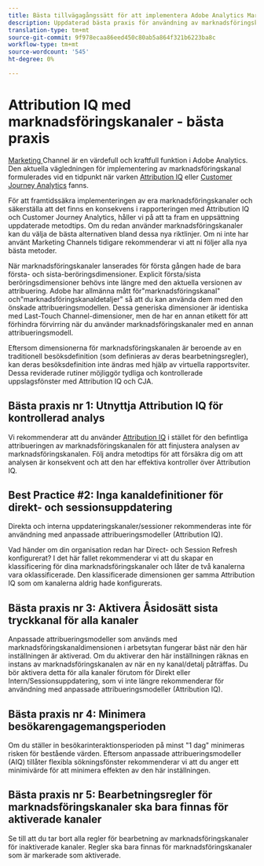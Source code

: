 ```yaml
---
title: Bästa tillvägagångssätt för att implementera Adobe Analytics Marketing Channels
description: Uppdaterad bästa praxis för användning av marknadsföringskanaler med Attribution IQ och Customer Journey Analytics
translation-type: tm+mt
source-git-commit: 9f978ecaa86eed450c80ab5a864f321b6223ba8c
workflow-type: tm+mt
source-wordcount: '545'
ht-degree: 0%

---
```



# Attribution IQ med marknadsföringskanaler - bästa praxis

[Marketing ](/help/components/c-marketing-channels/c-getting-started-mchannel.md) Channel är en värdefull och kraftfull funktion i Adobe Analytics. Den aktuella vägledningen för implementering av marknadsföringskanal formulerades vid en tidpunkt när varken [Attribution IQ](https://experienceleague.corp.adobe.com/docs/analytics/analyze/analysis-workspace/attribution/overview.html?lang=en#analysis-workspace) eller [Customer Journey Analytics](https://experienceleague.adobe.com/docs/analytics-platform/using/cja-usecases/marketing-channels.html?lang=en#cja-usecases) fanns.

För att framtidssäkra implementeringen av era marknadsföringskanaler och säkerställa att det finns en konsekvens i rapporteringen med Attribution IQ och Customer Journey Analytics, håller vi på att ta fram en uppsättning uppdaterade metodtips. Om du redan använder marknadsföringskanaler kan du välja de bästa alternativen bland dessa nya riktlinjer. Om ni inte har använt Marketing Channels tidigare rekommenderar vi att ni följer alla nya bästa metoder.

När marknadsföringskanaler lanserades för första gången hade de bara första- och sista-beröringsdimensioner. Explicit första/sista beröringsdimensioner behövs inte längre med den aktuella versionen av attribuering. Adobe har allmänna mått för&quot;marknadsföringskanal&quot; och&quot;marknadsföringskanaldetaljer&quot; så att du kan använda dem med den önskade attribueringsmodellen. Dessa generiska dimensioner är identiska med Last-Touch Channel-dimensioner, men de har en annan etikett för att förhindra förvirring när du använder marknadsföringskanaler med en annan attribueringsmodell.

Eftersom dimensionerna för marknadsföringskanalen är beroende av en traditionell besöksdefinition (som definieras av deras bearbetningsregler), kan deras besöksdefinition inte ändras med hjälp av virtuella rapportsviter. Dessa reviderade rutiner möjliggör tydliga och kontrollerade uppslagsfönster med Attribution IQ och CJA.

## Bästa praxis nr 1: Utnyttja Attribution IQ för kontrollerad analys

Vi rekommenderar att du använder [Attribution IQ](https://experienceleague.corp.adobe.com/docs/analytics/analyze/analysis-workspace/attribution/overview.html?lang=en#analysis-workspace) i stället för den befintliga attribueringen av marknadsföringskanalen för att finjustera analysen av marknadsföringskanalen. Följ andra metodtips för att försäkra dig om att analysen är konsekvent och att den har effektiva kontroller över Attribution IQ.

## Best Practice #2: Inga kanaldefinitioner för direkt- och sessionsuppdatering

Direkta och interna uppdateringskanaler/sessioner rekommenderas inte för användning med anpassade attribueringsmodeller (Attribution IQ).

Vad händer om din organisation redan har Direct- och Session Refresh konfigurerat? I det här fallet rekommenderar vi att du skapar en klassificering för dina marknadsföringskanaler och låter de två kanalerna vara oklassificerade. Den klassificerade dimensionen ger samma Attribution IQ som om kanalerna aldrig hade konfigurerats.

## Bästa praxis nr 3: Aktivera Åsidosätt sista tryckkanal för alla kanaler

Anpassade attribueringsmodeller som används med marknadsföringskanaldimensionen i arbetsytan fungerar bäst när den här inställningen är aktiverad. Om du aktiverar den här inställningen räknas en instans av marknadsföringskanalen av när en ny kanal/detalj påträffas. Du bör aktivera detta för alla kanaler förutom för Direkt eller Intern/Sessionsuppdatering, som vi inte längre rekommenderar för användning med anpassade attribueringsmodeller (Attribution IQ).

## Bästa praxis nr 4: Minimera besökarengagemangsperioden

Om du ställer in besökarinteraktionsperioden på minst &quot;1 dag&quot; minimeras risken för bestående värden. Eftersom anpassade attribueringsmodeller (AIQ) tillåter flexibla sökningsfönster rekommenderar vi att du anger ett minimivärde för att minimera effekten av den här inställningen.

## Bästa praxis nr 5: Bearbetningsregler för marknadsföringskanaler ska bara finnas för aktiverade kanaler

Se till att du tar bort alla regler för bearbetning av marknadsföringskanaler för inaktiverade kanaler. Regler ska bara finnas för marknadsföringskanaler som är markerade som aktiverade.
